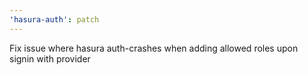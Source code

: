 ```yaml
---
'hasura-auth': patch
---
```


Fix issue where hasura auth-crashes when adding allowed roles upon signin with provider
